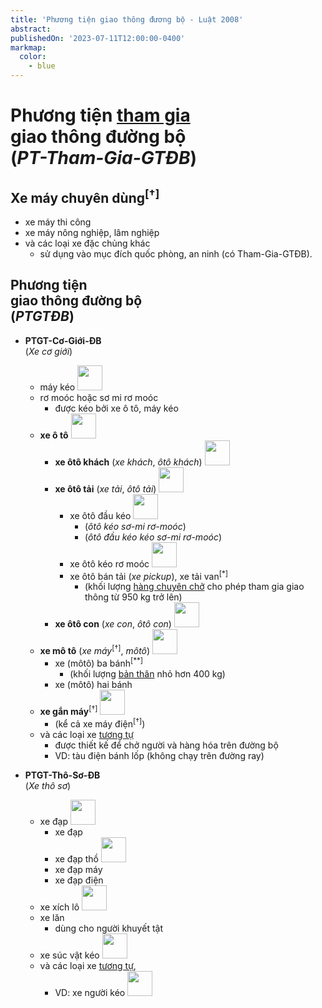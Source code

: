```yaml
---
title: 'Phương tiện giao thông đương bộ - Luật 2008'
abstract:
publishedOn: '2023-07-11T12:00:00-0400'
markmap:
  color:
    - blue
---
```


# **Phương tiện <ins>tham gia</ins><br/>giao thông đường bộ**<br/>(_PT-Tham-Gia-GTĐB_)

## **Xe máy chuyên dùng**<sup>[†]</sup> <!-- markmap: fold -->

- xe máy thi công
- xe máy nông nghiệp, lâm nghiệp
- và các loại xe đặc chủng khác <!-- markmap: fold -->
  - sử dụng vào mục đích quốc phòng, an ninh (có Tham-Gia-GTĐB).

## **Phương tiện<br/>giao thông đường bộ**<br />(_PTGTĐB_)

- **PTGT-Cơ-Giới-ĐB**<br />(_Xe cơ giới_)

  - máy kéo <img src="/vehicles/may-keo-P109.svg" alt="" height="40" width="40">
  - rơ moóc hoặc sơ mi rơ moóc <!-- markmap: fold -->
    - được kéo bởi xe ô tô, máy kéo
  - **xe ô tô** <img src="/vehicles/xe-oto-P103a.svg" alt="" height="40" width="40">
    - **xe ôtô khách** (_xe khách_, _ôtô khách_) <img src="/vehicles/xe-oto-khach-P107a.svg" alt="" height="40" width="40">
    - **xe ôtô tải** (_xe tải_, _ôtô tải_) <img src="/vehicles/xe-oto-tai-P106a.svg" alt="" height="40" width="40"> <!-- markmap: fold -->
      - xe ôtô đầu kéo <img src="/vehicles/xe-so-mi-ro-mooc-P108a.svg" alt="" height="40" width="40">
        - (_ôtô kéo sơ-mi rơ-moóc_)
        - (_ôtô đầu kéo kéo sơ-mi rơ-moóc_)
      - xe ôtô kéo rơ moóc <img src="/vehicles/xe-keo-ro-mooc-P120.svg" alt="" height="40" width="40">
      - xe ôtô bán tải (_xe pickup_), xe tải van<sup>[*]</sup> <!-- markmap: fold -->
        - (khối lượng <ins>hàng chuyên chở</ins> cho phép tham gia giao thông từ 950 kg trở lên)
    - **xe ôtô con** (_xe con_, _ôtô con_) <img src="/vehicles/xe-oto-con-W217.svg" alt="" height="40" width="40">
  - **xe mô tô** (_xe máy_<sup>[†]</sup>, _môtô_) <img src="/vehicles/xe-moto-P104.svg" alt="" height="40" width="40">
    - xe (môtô) ba bánh<sup>[**]</sup> <!-- markmap: fold -->
      - (khối lượng <ins>bản thân</ins> nhỏ hơn 400 kg)
    - xe (môtô) hai bánh
  - **xe gắn máy**<sup>[†]</sup> <img src="/vehicles/xe-gan-may-P111a.svg" alt="" height="40" width="40">
    - (kể cả xe máy điện<sup>[†]</sup>)
  - và các loại xe <ins>tương tự</ins> <!-- markmap: fold -->
    - được thiết kế để chở người và hàng hóa trên đường bộ
    - VD: tàu điện bánh lốp (không chạy trên đường ray)

- **PTGT-Thô-Sơ-ĐB**<br/>(_Xe thô sơ_)
  - xe đạp <img src="/vehicles/xe-dap-P110a.svg" alt="" height="40" width="40"> <!-- markmap: fold -->
    - xe đạp
    - xe đạp thồ <img src="/vehicles/xe-dap-tho-P110b.svg" alt="" height="40" width="40">
    - xe đạp máy
    - xe đạp điện
  - xe xích lô <img src="/vehicles/xe-ba-banh-khong-co-dong-co-P111d.svg" alt="" height="40" width="40">
  - xe lăn <!-- markmap: fold -->
    - dùng cho người khuyết tật
  - xe súc vật kéo <img src="/vehicles/xe-suc-vat-keo-P114.svg" alt="" height="40" width="40">
  - và các loại xe <ins>tương tự</ins>,
    - VD: xe người kéo <img src="/vehicles/xe-nguoi-keo-day-P113.svg" alt="" height="40" width="40">
